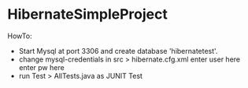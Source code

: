 HibernateSimpleProject
======================

HowTo: 
- Start Mysql at port 3306 and create database 'hibernatetest'.
- change mysql-credentials in src > hibernate.cfg.xml
    <property name="connection.username">enter user here</property>
    <property name="connection.password">enter pw here</property>
- run Test > AllTests.java as JUNIT Test
